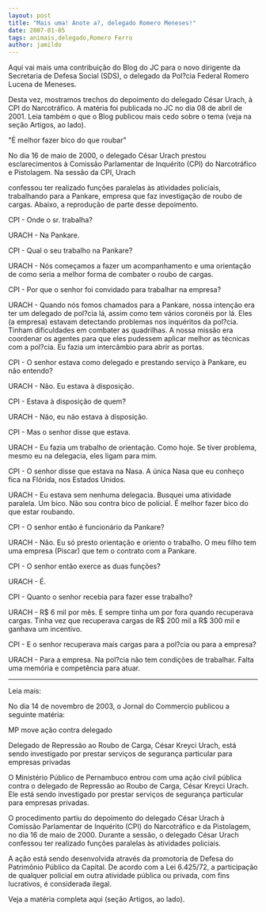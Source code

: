 ```yaml
---
layout: post
title: "Mais uma! Anote a?, delegado Romero Meneses!"
date: 2007-01-05
tags: animais,delegado,Romero Ferro
author: jamildo
---
```

Aqui vai mais uma contribui&ccedil;&atilde;o do Blog do JC para o novo dirigente da Secretaria de Defesa Social (SDS), o delegado da Pol?cia Federal Romero Lucena de Meneses.

Desta vez,&nbsp;mostramos trechos do depoimento do&nbsp;delegado C&eacute;sar Urach, &agrave; CPI do Narcotr&aacute;fico. A mat&eacute;ria foi publicada no JC no dia 08 de abril de 2001. Leia tamb&eacute;m o que o Blog publicou mais cedo sobre o tema (veja na se&ccedil;&atilde;o Artigos, ao lado).

"&Eacute; melhor fazer bico do que roubar"

No dia 16 de maio de 2000, o delegado C&eacute;sar Urach prestou esclarecimentos &agrave; Comiss&atilde;o Parlamentar de Inqu&eacute;rito (CPI) do Narcotr&aacute;fico e Pistolagem. Na sess&atilde;o da CPI, Urach

confessou ter realizado fun&ccedil;&otilde;es paralelas &agrave;s atividades policiais, trabalhando para a Pankare, empresa que faz investiga&ccedil;&atilde;o de roubo de cargas. Abaixo, a reprodu&ccedil;&atilde;o de parte desse depoimento.

CPI - Onde o sr. trabalha? 

URACH - Na Pankare.

CPI - Qual o seu trabalho na Pankare? 

URACH - N&oacute;s come&ccedil;amos a fazer um acompanhamento e uma orienta&ccedil;&atilde;o de como seria a melhor forma de combater o roubo de cargas. 

CPI - Por que o senhor foi convidado para trabalhar na empresa? 

URACH - Quando n&oacute;s fomos chamados para a Pankare, nossa inten&ccedil;&atilde;o era ter um delegado de pol?cia l&aacute;, assim como tem v&aacute;rios coron&eacute;is por l&aacute;. Eles (a empresa) estavam detectando problemas nos inqu&eacute;ritos da pol?cia. Tinham dificuldades em combater as quadrilhas. A nossa miss&atilde;o era coordenar os agentes para que eles pudessem aplicar melhor as t&eacute;cnicas com a pol?cia. Eu fazia um interc&acirc;mbio para abrir as portas. 

CPI - O senhor estava como delegado e prestando servi&ccedil;o &agrave; Pankare, eu n&atilde;o entendo? 

URACH - N&atilde;o. Eu estava &agrave; disposi&ccedil;&atilde;o. 

CPI - Estava &agrave; disposi&ccedil;&atilde;o de quem? 

URACH - N&atilde;o, eu n&atilde;o estava &agrave; disposi&ccedil;&atilde;o.

CPI - Mas o senhor disse que estava. 

URACH - Eu fazia um trabalho de orienta&ccedil;&atilde;o. Como hoje. Se tiver problema, mesmo eu na delegacia, eles ligam para mim. 

CPI - O senhor disse que estava na Nasa. A &uacute;nica Nasa que eu conhe&ccedil;o fica na Fl&oacute;rida, nos Estados Unidos. 

URACH - Eu estava sem nenhuma delegacia. Busquei uma atividade paralela. Um bico. N&atilde;o sou contra bico de policial. &Eacute; melhor fazer bico do que estar roubando. 

CPI - O senhor ent&atilde;o &eacute; funcion&aacute;rio da Pankare? 

URACH - N&atilde;o. Eu s&oacute; presto orienta&ccedil;&atilde;o e oriento o trabalho. O meu filho tem uma empresa (Piscar) que tem o contrato com a Pankare. 

CPI - O senhor ent&atilde;o exerce as duas fun&ccedil;&otilde;es? 

URACH - &Eacute;. 

CPI - Quanto o senhor recebia para fazer esse trabalho? 

URACH - R$ 6 mil por m&ecirc;s. E sempre tinha um por fora quando recuperava cargas. Tinha vez que recuperava cargas de R$ 200 mil a R$ 300 mil e ganhava um incentivo. 

CPI - E o senhor recuperava mais cargas para a pol?cia ou para a empresa? 

URACH - Para a empresa. Na pol?cia n&atilde;o tem condi&ccedil;&otilde;es de trabalhar. Falta uma mem&oacute;ria e compet&ecirc;ncia para atuar.

-----------------------

Leia mais:

No dia 14 de novembro de 2003, o Jornal do Commercio publicou a seguinte mat&eacute;ria:

MP move a&ccedil;&atilde;o contra delegado

Delegado de Repress&atilde;o ao Roubo de Carga, C&eacute;sar Kreyci Urach, est&aacute; sendo investigado por prestar servi&ccedil;os de seguran&ccedil;a particular para empresas privadas

O Minist&eacute;rio P&uacute;blico de Pernambuco entrou com uma a&ccedil;&atilde;o civil p&uacute;blica contra o delegado de Repress&atilde;o ao Roubo de Carga, C&eacute;sar Kreyci Urach. Ele est&aacute; sendo investigado por prestar servi&ccedil;os de seguran&ccedil;a particular para empresas privadas. 

O procedimento partiu do depoimento do delegado C&eacute;sar Urach &agrave; Comiss&atilde;o Parlamentar de Inqu&eacute;rito (CPI) do Narcotr&aacute;fico e da Pistolagem, no dia 16 de maio de 2000. Durante a sess&atilde;o, o delegado C&eacute;sar Urach confessou ter realizado fun&ccedil;&otilde;es paralelas &agrave;s atividades policiais. 

A a&ccedil;&atilde;o est&aacute; sendo desenvolvida atrav&eacute;s da promotoria de Defesa do Patrim&ocirc;nio P&uacute;blico da Capital. De acordo com a Lei 6.425/72, a participa&ccedil;&atilde;o de qualquer policial em outra atividade p&uacute;blica ou privada, com fins lucrativos, &eacute; considerada ilegal. 

Veja a mat&eacute;ria completa aqui (se&ccedil;&atilde;o Artigos, ao lado).